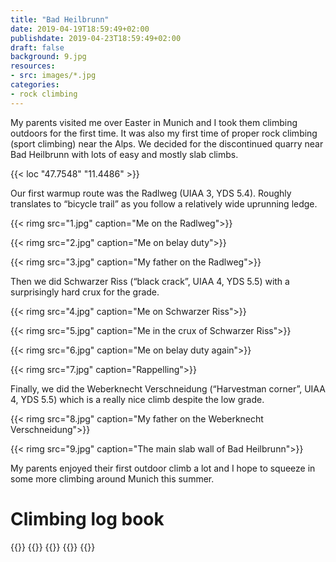 ```yaml
---
title: "Bad Heilbrunn"
date: 2019-04-19T18:59:49+02:00
publishdate: 2019-04-23T18:59:49+02:00
draft: false
background: 9.jpg
resources:
- src: images/*.jpg
categories:
- rock climbing
---
```


My parents visited me over Easter in Munich and I took them climbing outdoors
for the first time. It was also my first time of proper rock climbing (sport
climbing) near the Alps. We decided for the discontinued quarry near Bad
Heilbrunn with lots of easy and mostly slab climbs.

{{< loc "47.7548" "11.4486" >}}

Our first warmup route was the Radlweg (UIAA 3, YDS 5.4). Roughly translates to
“bicycle trail” as you follow a relatively wide uprunning ledge.

{{< rimg src="1.jpg" caption="Me on the Radlweg">}}

{{< rimg src="2.jpg" caption="Me on belay duty">}}

{{< rimg src="3.jpg" caption="My father on the Radlweg">}}

Then we did Schwarzer Riss (“black crack”, UIAA 4, YDS 5.5) with a surprisingly
hard crux for the grade.

{{< rimg src="4.jpg" caption="Me on Schwarzer Riss">}}

{{< rimg src="5.jpg" caption="Me in the crux of Schwarzer Riss">}}

{{< rimg src="6.jpg" caption="Me on belay duty again">}}

{{< rimg src="7.jpg" caption="Rappelling">}}

Finally, we did the Weberknecht Verschneidung (“Harvestman corner”, UIAA 4, YDS
5.5) which is a really nice climb despite the low grade.

{{< rimg src="8.jpg" caption="My father on the Weberknecht Verschneidung">}}

{{< rimg src="9.jpg" caption="The main slab wall of Bad Heilbrunn">}}

My parents enjoyed their first outdoor climb a lot and I hope to squeeze in some
more climbing around Munich this summer.

# Climbing log book

{{<climbs>}}
{{<climb name="Radlweg" uiaa="3" yds="5.4" style="onsight">}}
{{<climb name="Schwarzer Riss" uiaa="4" yds="5.5" style="onsight">}}
{{<climb name="Weberknecht Verschneidung" uiaa="4" yds="5.5" style="onsight">}}
{{</climbs>}}
